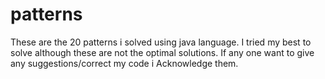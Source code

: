 # patterns
These are the 20 patterns i solved using java language.
I tried my best to solve although these are not the optimal solutions.
If any one want to give any suggestions/correct my code i Acknowledge them.
